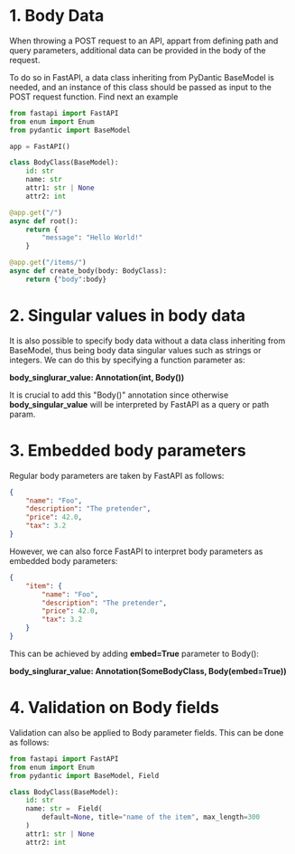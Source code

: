 # 1. Body Data
When throwing a POST request to an API, appart from defining path and query parameters, additional data can be provided in the body of the request.

To do so in FastAPI, a data class inheriting from PyDantic BaseModel is needed, and an instance of this class should be passed as input to the POST request function. Find next an example

```python
from fastapi import FastAPI
from enum import Enum
from pydantic import BaseModel

app = FastAPI()

class BodyClass(BaseModel):
    id: str
    name: str
    attr1: str | None
    attr2: int

@app.get("/")
async def root():
    return {
        "message": "Hello World!"
    }

@app.get("/items/")
async def create_body(body: BodyClass):
    return {"body":body}
```

# 2. Singular values in body data
It is also possible to specify body data without a data class inheriting from BaseModel, thus being body data singular values such as strings or integers. We can do this
by specifying a function parameter as:

**body_singlurar_value: Annotation(int, Body())**

It is crucial to add this "Body()" annotation since otherwise **body_singular_value** will be interpreted by FastAPI as a query or path param.

# 3. Embedded body parameters
Regular body parameters are taken by FastAPI as follows:
```json
{
    "name": "Foo",
    "description": "The pretender",
    "price": 42.0,
    "tax": 3.2
}
```

However, we can also force FastAPI to interpret body parameters as embedded body parameters:
```json
{
    "item": {
        "name": "Foo",
        "description": "The pretender",
        "price": 42.0,
        "tax": 3.2
    }
}
```
This can be achieved by adding **embed=True** parameter to Body():

**body_singlurar_value: Annotation(SomeBodyClass, Body(embed=True))**

# 4. Validation on Body fields
Validation can also be applied to Body parameter fields. This can be done as follows:

```python
from fastapi import FastAPI
from enum import Enum
from pydantic import BaseModel, Field

class BodyClass(BaseModel):
    id: str
    name: str =  Field(
        default=None, title="name of the item", max_length=300
    )
    attr1: str | None
    attr2: int
```